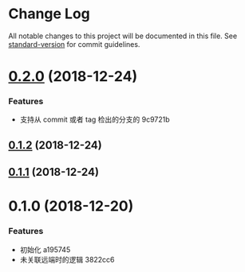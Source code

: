 # Change Log

All notable changes to this project will be documented in this file. See [standard-version](https://github.com/conventional-changelog/standard-version) for commit guidelines.

<a name="0.2.0"></a>
# [0.2.0](/compare/v0.1.2...v0.2.0) (2018-12-24)


### Features

* 支持从 commit 或者 tag 检出的分支的 9c9721b



<a name="0.1.2"></a>
## [0.1.2](/compare/v0.1.1...v0.1.2) (2018-12-24)



<a name="0.1.1"></a>
## [0.1.1](/compare/v0.1.0...v0.1.1) (2018-12-24)



<a name="0.1.0"></a>
# 0.1.0 (2018-12-20)


### Features

* 初始化 a195745
* 未关联远端时的逻辑 3822cc6
